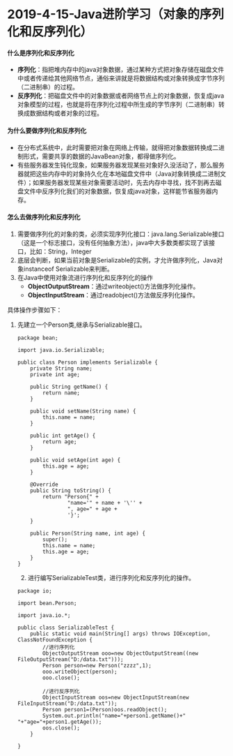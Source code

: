 # 2019-4-15-Java进阶学习（对象的序列化和反序列化）

#### 什么是序列化和反序列化

- **序列化**：指把堆内存中的java对象数据，通过某种方式把对象存储在磁盘文件中或者传递给其他网络节点，通俗来讲就是将数据结构或对象转换成字节序列（二进制串）的过程。
- **反序列化**：把磁盘文件中的对象数据或者网络节点上的对象数据，恢复成java对象模型的过程，也就是将在序列化过程中所生成的字节序列（二进制串）转换成数据结构或者对象的过程。

#### 为什么要做序列化和反序列化

- 在分布式系统中，此时需要把对象在网络上传输，就得把对象数据转换成二进制形式，需要共享的数据的JavaBean对象，都得做序列化。
- 有些服务器发生钝化现象，如果服务器发现某些对象好久没活动了，那么服务器就把这些内存中的对象持久化在本地磁盘文件中（Java对象转换成二进制文件）；如果服务器发现某些对象需要活动时，先去内存中寻找，找不到再去磁盘文件中反序列化我们的对象数据，恢复成java对象，这样能节省服务器内存。

#### 怎么去做序列化和反序列化

1. 需要做序列化的对象的类，必须实现序列化接口：java.lang.Serializable接口（这是一个标志接口，没有任何抽象方法），java中大多数类都实现了该接口，比如：String，Integer
2. 底层会判断，如果当前对象是Serializable的实例，才允许做序列化，Java对象instanceof  Serializable来判断。
3. 在Java中使用对象流进行序列化和反序列化的操作
   - **ObjectOutputStream**：通过writeobject()方法做序列化操作。
   - **ObjectInputStream**：通过readobject()方法做反序列化操作。

具体操作步骤如下：

1. 先建立一个Person类,继承与Serializable接口。

   ```
   package bean;
   
   import java.io.Serializable;
   
   public class Person implements Serializable {
       private String name;
       private int age;
   
       public String getName() {
           return name;
       }
   
       public void setName(String name) {
           this.name = name;
       }
   
       public int getAge() {
           return age;
       }
   
       public void setAge(int age) {
           this.age = age;
       }
   
       @Override
       public String toString() {
           return "Person{" +
                   "name='" + name + '\'' +
                   ", age=" + age +
                   '}';
       }
   
       public Person(String name, int age) {
           super();
           this.name = name;
           this.age = age;
       }
   }
   
   ```

   2. 进行编写SerializableTest类，进行序列化和反序列化的操作。

   ```
   package io;
   
   import bean.Person;
   
   import java.io.*;
   
   public class SerializableTest {
       public static void main(String[] args) throws IOException, ClassNotFoundException {
           //进行序列化
           ObjectOutputStream ooo=new ObjectOutputStream((new FileOutputStream("D:/data.txt")));
           Person person=new Person("zzzz",1);
           ooo.writeObject(person);
           ooo.close();
   
           //进行反序列化
           ObjectInputStream oos=new ObjectInputStream(new FileInputStream("D:/data.txt"));
           Person person1=(Person)oos.readObject();
           System.out.println("name="+person1.getName()+"  "+"age="+person1.getAge());
           oos.close();
       }
   
   }
   
   ```

   